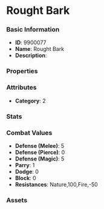 # Rought Bark



### Basic Information

- **ID**: 9900077
- **Name**: Rought Bark
- **Description**: 

### Properties


### Attributes

- **Category**: 2

### Stats


### Combat Values

- **Defense (Melee)**: 5
- **Defense (Pierce)**: 0
- **Defense (Magic)**: 5
- **Parry**: 1
- **Dodge**: 0
- **Block**: 0
- **Resistances**: Nature,100,Fire,-50

### Assets



